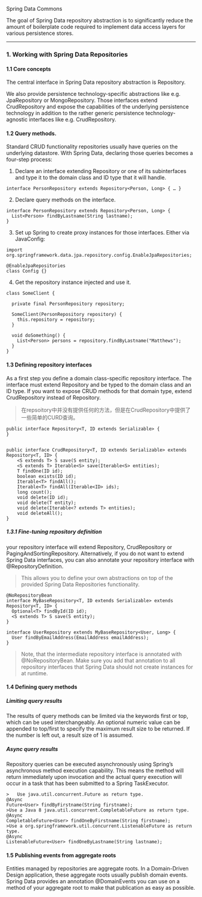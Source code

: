 Spring Data Commons

The goal of Spring Data repository abstraction is to significantly reduce the amount of boilerplate code required to implement data access layers for various persistence stores.

---

### 1. Working with Spring Data Repositories
#### 1.1 Core concepts
The central interface in Spring Data repository abstraction is Repository.

We also provide persistence technology-specific abstractions like e.g. JpaRepository or MongoRepository. Those interfaces extend CrudRepository and expose the capabilities of the underlying persistence technology in addition to the rather generic persistence technology-agnostic interfaces like e.g. CrudRepository.

#### 1.2 Query methods.
Standard CRUD functionality repositories usually have queries on the underlying datastore. With Spring Data, declaring those queries becomes a four-step process:


1. Declare an interface extending Repository or one of its subinterfaces and type it to the domain class and ID type that it will handle.
```
interface PersonRepository extends Repository<Person, Long> { … }
```
2. Declare query methods on the interface.
```
interface PersonRepository extends Repository<Person, Long> {
  List<Person> findByLastname(String lastname);
}
```

3. Set up Spring to create proxy instances for those interfaces. Either via JavaConfig:
```
import org.springframework.data.jpa.repository.config.EnableJpaRepositories;

@EnableJpaRepositories
class Config {}
```
4. Get the repository instance injected and use it.
```
class SomeClient {

  private final PersonRepository repository;

  SomeClient(PersonRepository repository) {
    this.repository = repository;
  }

  void doSomething() {
    List<Person> persons = repository.findByLastname("Matthews");
  }
}
```

#### 1.3 Defining repository interfaces
As a first step you define a domain class-specific repository interface. The interface must extend Repository and be typed to the domain class and an ID type. If you want to expose CRUD methods for that domain type, extend CrudRepository instead of Repository.
> 在repsoitory中并没有提供任何的方法，但是在CrudRepository中提供了一些简单的CURD查询。
```
public interface Repository<T, ID extends Serializable> {
}


public interface CrudRepository<T, ID extends Serializable> extends Repository<T, ID> {
	<S extends T> S save(S entity);
	<S extends T> Iterable<S> save(Iterable<S> entities);
	T findOne(ID id);
	boolean exists(ID id);
	Iterable<T> findAll();
	Iterable<T> findAll(Iterable<ID> ids);
	long count();
	void delete(ID id);
	void delete(T entity);
	void delete(Iterable<? extends T> entities);
	void deleteAll();
}
```
##### 1.3.1 Fine-tuning repository definition
your repository interface will extend Repository, CrudRepository or PagingAndSortingRepository. Alternatively, if you do not want to extend Spring Data interfaces, you can also annotate your repository interface with @RepositoryDefinition.

> This allows you to define your own abstractions on top of the provided Spring Data Repositories functionality.

```
@NoRepositoryBean
interface MyBaseRepository<T, ID extends Serializable> extends Repository<T, ID> {
  Optional<T> findById(ID id);
  <S extends T> S save(S entity);
}

interface UserRepository extends MyBaseRepository<User, Long> {
  User findByEmailAddress(EmailAddress emailAddress);
}
```
> Note, that the intermediate repository interface is annotated with @NoRepositoryBean. Make sure you add that annotation to all repository interfaces that Spring Data should not create instances for at runtime.




#### 1.4 Defining query methods

##### Limiting query results
The results of query methods can be limited via the keywords first or top, which can be used interchangeably. An optional numeric value can be appended to top/first to specify the maximum result size to be returned. If the number is left out, a result size of 1 is assumed.

##### Async query results

Repository queries can be executed asynchronously using Spring’s asynchronous method execution capability. This means the method will return immediately upon invocation and the actual query execution will occur in a task that has been submitted to a Spring TaskExecutor.
```
>	Use java.util.concurrent.Future as return type.
@Async
Future<User> findByFirstname(String firstname);
>Use a Java 8 java.util.concurrent.CompletableFuture as return type.
@Async
CompletableFuture<User> findOneByFirstname(String firstname);
>Use a org.springframework.util.concurrent.ListenableFuture as return type.
@Async
ListenableFuture<User> findOneByLastname(String lastname);
```

#### 1.5 Publishing events from aggregate roots
Entities managed by repositories are aggregate roots. In a Domain-Driven Design application, these aggregate roots usually publish domain events. Spring Data provides an annotation @DomainEvents you can use on a method of your aggregate root to make that publication as easy as possible.
